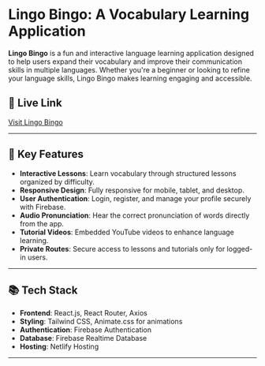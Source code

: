 # Lingo Bingo: A Vocabulary Learning Application

**Lingo Bingo** is a fun and interactive language learning application designed to help users expand their vocabulary and improve their communication skills in multiple languages. Whether you're a beginner or looking to refine your language skills, Lingo Bingo makes learning engaging and accessible.

## 🚀 Live Link
[Visit Lingo Bingo](https://langclub.netlify.app)  


---

## 📝 Key Features
- **Interactive Lessons**: Learn vocabulary through structured lessons organized by difficulty.
- **Responsive Design**: Fully responsive for mobile, tablet, and desktop.
- **User Authentication**: Login, register, and manage your profile securely with Firebase.
- **Audio Pronunciation**: Hear the correct pronunciation of words directly from the app.
- **Tutorial Videos**: Embedded YouTube videos to enhance language learning.
- **Private Routes**: Secure access to lessons and tutorials only for logged-in users.

---

## 📚 Tech Stack
- **Frontend**: React.js, React Router, Axios
- **Styling**: Tailwind CSS, Animate.css for animations
- **Authentication**: Firebase Authentication
- **Database**: Firebase Realtime Database
- **Hosting**: Netlify Hosting

---

<!-- ## 🖼️ Screenshots
(*Add screenshots of your application to showcase its features.*)

---

## 🛠️ Installation and Setup
Follow these steps to run the project locally:

1. **Clone the repository**:
   ```bash
   git clone https://github.com/your-username/lingo-bingo.git
   cd lingo-bingo -->
